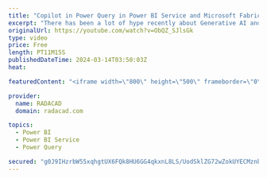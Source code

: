 ```yaml
---
title: "Copilot in Power Query in Power BI Service and Microsoft Fabric Dataflow Gen2"
excerpt: "There has been a lot of hype recently about Generative AI and Copilot in Microsoft. Microsoft Fabric incorporates many of those features, and one of the areas it has been added to is the Dataflow Gen2 in Microsoft Fabric, or we can also call it Power Query in Power BI Service Dataflows. In this article"
originalUrl: https://youtube.com/watch?v=ObQZ_SJlsGk
type: video
price: Free
length: PT11M15S
publishedDateTime: 2024-03-14T03:50:03Z
heat: 

featuredContent: "<iframe width=\"800\" height=\"500\" frameborder=\"0\" src=\"https://www.youtube.com/embed/ObQZ_SJlsGk\" allow=\"accelerometer; autoplay; encrypted-media; gyroscope; picture-in-picture\" allowfullscreen></iframe>"

provider:
  name: RADACAD
  domain: radacad.com

topics:
  - Power BI
  - Power BI Service
  - Power Query

secured: "g0J9IHzrbW55xqhgtUX6FQk8HU6GG4qkxnL8LS/UodSklZG72wZokUYECMznbHKy2RToQTGEPa+2i5LAfXkK3X2RbmmJ8DQ97YjC0umH1iohBUNKC2kHWv6Mizr2UVKpPWBrtTvk6V4hiYaJ3YfYwTRr0jt+QI6UNqXQ7UtlSDZmE1od2NXvSJV58BqUw9aj79ZVNIujxpC8vEymwKpdATE9krnpyQDablbjZhKx6q94aSkGmO+KVN1oyrF6/hSvuxa2bXVA+Bob07XEyOb4a6fu3XHykfIxss5FhmQMFkNraT0yuDbrISARtf2BTSDqCqtsXo6qQxIMkWM3nBuPun2jA2y/FbkLJNZDFmu5pjvYznWyHGgvROL/FEi606gv4ma+6vU1GFrHiOp7yFlfQyy8o+tV5bhltfXy2BZnlwk=;yWByECagaBPtO+z1qvZM2w=="
---
```


